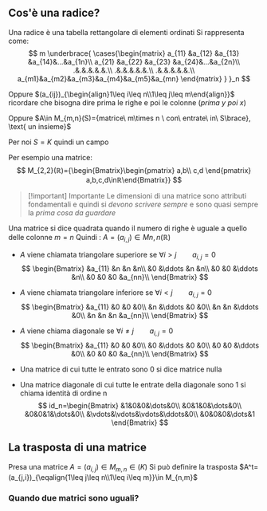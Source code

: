 ## Cos'è una radice?
Una radice è una tabella rettangolare di elementi ordinati
Si rappresenta come:
$$
m
\underbrace{
\cases{\begin{matrix}
a_{11} &a_{12} &a_{13} &a_{14}&...&a_{1n}\\
a_{21} &a_{22} &a_{23} &a_{24}&...&a_{2n}\\
.&.&.&.&.&.\\
.&.&.&.&.&.\\
.&.&.&.&.&.\\
a_{m1}&a_{m2}&a_{m3}&a_{m4}&a_{m5}&a_{mn}
\end{matrix}
}
}_n
$$

Oppure $(a_{ij})_{\begin{align}1\leq i\leq n\\1\leq j\leq m\end{align}}$ ricordare che bisogna dire prima le righe e poi le colonne (*prima y poi x*)

Oppure $A\in M_{m,n}(S)={matrice\ m\times n \ con\ entrate\ in\ S\brace}, \text{ un insieme}$

Per noi $S=K$ quindi un campo

Per esempio una matrice:
$$
M_{2,2}(ℝ)={\begin{Bmatrix}\begin{pmatrix}
a,b\\ c,d
\end{pmatrix} a,b,c,d\inℝ\end{Bmatrix}}
$$

> [!important] Importante
> Le dimensioni di una matrice sono attributi fondamentali e quindi si *devono scrivere sempre* e sono quasi sempre la *prima cosa da guardare*

Una matrice si dice quadrata quando il numero di righe è uguale a quello delle colonne $m=n$
Quindi : $A=(a_{i,j})\in M{n,n} (ℝ)$

- $A$ viene chiamata triangolare superiore se $\forall i>j\qquad a_{i,j}=0$
$$
\begin{Bmatrix}
&a_{11} &n &n &n\\
&0 &\ddots &n &n\\
&0 &0 &\ddots &n\\
&0 &0 &0 &a_{nn}\\
\end{Bmatrix}
$$
- $A$ viene chiamata triangolare inferiore se $\forall i<j\qquad a_{i,j}=0$
$$
\begin{Bmatrix}
&a_{11} &0 &0 &0\\
&n &\ddots &0 &0\\
&n &n &\ddots &0\\
&n &n &n &a_{nn}\\
\end{Bmatrix}
$$
- $A$ viene chiama diagonale se $\forall i\neq j\qquad a_{i,j}=0$
$$
\begin{Bmatrix}
&a_{11} &0 &0 &0\\
&0 &\ddots &0 &0\\
&0 &0 &\ddots &0\\
&0 &0 &0 &a_{nn}\\
\end{Bmatrix}
$$

- Una matrice di cui tutte le entrato sono 0 si dice matrice nulla
- Una matrice diagonale di cui tutte le entrate della diagonale sono 1 si chiama identità di ordine n
$$
id_n=\begin{Bmatrix}
&1&0&0&\dots&0\\
&0&1&0&\dots&0\\
&0&0&1&\dots&0\\
&\vdots&\vdots&\vdots&\ddots&0\\
&0&0&0&\dots&1
\end{Bmatrix}
$$

## La trasposta di una matrice
Presa una matrice $A=(a_{i,j})\in M_{m,n}\in (K)$
Si può definire la trasposta $A^t=(a_{j,i})_{\eqalign{1\leq j\leq n\\1\leq i\leq m}}\in M_{n,m}$

### Quando due matrici sono uguali?